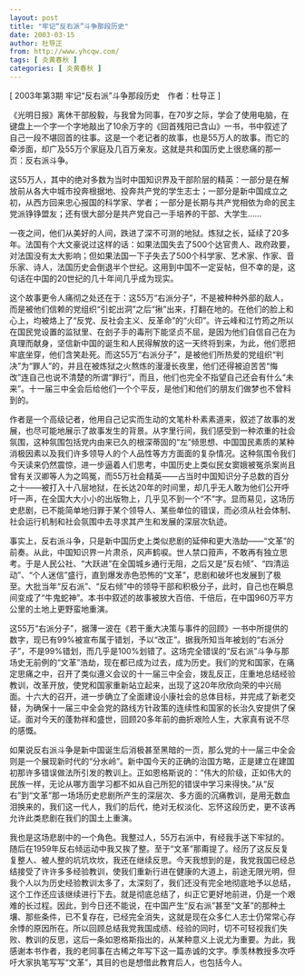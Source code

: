 ```yaml
---
layout: post
title: "牢记“反右派”斗争那段历史"
date: 2003-03-15
author: 杜导正
from: http://www.yhcqw.com/
tags: [ 炎黄春秋 ]
categories: [ 炎黄春秋 ]
---
```



[ 2003年第3期 牢记“反右派”斗争那段历史　作者：杜导正 ]


《光明日报》离休干部殷毅，与我曾为同事，在70岁之际，学会了使用电脑，在键盘上一个字一个字地敲出了10余万字的《回首残阳已含山》一书，书中叙述了自己一段不堪回首的往事。这是一个老记者的故事，也是55万人的故事。而它的牵涉面，却广及55万个家庭及几百万亲友。这就是共和国历史上很悲痛的那一页：反右派斗争。


这55万人，其中的绝对多数为当时中国知识界及干部阶层的精英：一部分是在解放前从各大中城市投奔根据地、投奔共产党的学生志士；一部分是新中国成立之初，从西方回来忠心报国的科学家、学者；一部分是长期与共产党相依为命的民主党派铮铮盟友；还有很大部分是共产党自己一手培养的干部、大学生……


一夜之间，他们从美好的人间，跌进了深不可测的地狱。炼狱之长，延续了20多年。法国有个大文豪说过这样的话：如果法国失去了500个达官贵人、政府政要，对法国没有太大影响；但如果法国一下子失去了500个科学家、艺术家、作家、音乐家、诗人，法国历史会倒退半个世纪。这用到中国不一定妥帖，但不幸的是，这句话在中国的20世纪的几十年间几乎成为现实。


这个故事更令人痛彻之处还在于：这55万“右派分子”，不是被种种外部的敌人，而是被他们信赖的党组织“引蛇出洞”之后“揪”出来，打翻在地的。在他们的脸上和心上，均被烙上了“反党、反社会主义、反革命”的“火印”。许云峰和江竹筠之所以在国民党设置的监狱里、在刽子手的毒刑下能坚贞不屈，是因为他们自信自己在为真理而献身，坚信新中国的诞生和人民得解放的这一天终将到来，为此，他们愿把牢底坐穿，他们含笑赴死。而这55万“右派分子”，是被他们所热爱的党组织“判决”为“罪人”的，并且在被炼狱之火熬炼的漫漫长夜里，他们还得被迫苦苦“悔改”连自己也说不清楚的所谓“罪行”，而且，他们也完全不指望自己还会有什么“未来”。十一届三中全会后给他们一个个平反，是他们和他们的朋友们做梦也不曾料到的。


作者是一个高级记者，他用自己记实而生动的文笔朴朴素素道来，叙述了故事的发展，也尽可能地展示了故事发生的背景。从字里行间，我们感受到一种浓重的社会氛围，这种氛围包括党内由来已久的根深蒂固的“左”倾思想、中国国民素质的某种消极因素以及我们许多领导人的个人品性等方方面面的复杂情况。这种氛围令我们今天读来仍然震惊，进一步逼着人们思考，中国历史上类似民女窦娥被冤杀案尚且曾有关汉卿等人为之鸣冤，而55万社会精英——占当时中国知识分子总数的百分之十——被打入十八层地狱，在长达20年的时间里，却几乎无人敢为他们公开呼吁一声，在全国大大小小的出版物上，几乎见不到一个“不”字。显而易见，这场历史悲剧，已不能简单地归罪于某个领导人、某些单位的错误，而必须从社会体制、社会运行机制和社会氛围中去寻求其产生和发展的深层次轨迹。


事实上，反右派斗争，只是新中国历史上类似悲剧的延伸和更大浩劫——“文革”的前奏。从此，中国知识界一片肃杀，风声鹤唳。世人禁口箝声，不敢再有独立思考。于是人民公社、“大跃进”在全国城乡通行无阻，之后又是“反右倾”、“四清运动”、“个人迷信”盛行，直到爆发赤色恐怖的“文革”，悲剧和破坏也发展到了极至。大批当年“反右派”、“反右倾”中的领导干部和积极分子，此时，自己也在瞬息间变成了“牛鬼蛇神”。本书中叙述的故事被放大百倍、千倍后，在中国960万平方公里的土地上更野蛮地重演。


这55万“右派分子”，据薄一波在《若干重大决策与事件的回顾》一书中所提供的数字，现已有99%被宣布属于错划，予以“改正”。据我所知当年被划的“右派分子”，不是99%错划，而几乎是100%划错了。这场完全错误的“反右派”斗争与那场史无前例的“文革”浩劫，现在都已成为过去，成为历史。我们的党和国家，在痛定思痛之中，召开了类似遵义会议的十一届三中全会，拨乱反正，庄重地总结经验教训，改革开放，使党和国家重新站立起来，出现了这20年欣欣向荣的中兴局面。十六大的召开，进一步确立了全面建设小康社会的总体目标，并完成了新老交替，为确保十一届三中全会党的路线方针政策的连续性和国家的长治久安提供了保证。面对今天的蓬勃祥和盛世，回顾20多年前的曲折艰险人生，大家真有说不尽的感慨。


如果说反右派斗争是新中国诞生后消极甚至黑暗的一页，那么党的十一届三中全会则是一个展现新时代的“分水岭”。新中国今天的正确的治国方略，正是建立在建国初那许多错误做法所引发的教训上。正如恩格斯说的：“伟大的阶级，正如伟大的民族一样，无论从哪方面学习都不如从自己所犯的错误中学习来得快。”从“反右”到“文革”那一场场历史悲剧所产生的深层次、多方面的沉痛教训，是用无数血泪换来的，我们这一代人，我们的后代，绝对无权淡化、忘怀这段历史，更不该再允许此类悲剧在我们的国土上重演。


我也是这场悲剧中的一个角色。我整过人，55万右派中，有经我手送下牢狱的。随后在1959年反右倾运动中我又挨了整。至于“文革”那甭提了。经历了这反反复复整人、被人整的坑坑坎坎，我还在继续反思。今天我想到的是，我党我国已经总结接受了许许多多经验教训，使我们重新行进在健康的大道上，前途无限光明，但我个人以为历史经验教训太多了，太深刻了，我们还没有完全地彻底地予以总结，这个工作还应该继续进行下去。就是彻底总结了，纠正它更好地前进，仍是一个艰难的长过程。因此，到今日还不能说，在中国产生“反右派”甚至“文革”的那种土壤、那些条件，已不复存在，已经完全消失，这就是现在众多仁人志士仍常常心存余悸的原因所在。所以回顾总结我党我国成绩、经验的同时，切不可轻视我们失败、教训的反思，这后一条如恩格斯指出的，从某种意义上说尤为重要。为此，我感谢本书作者，我的老同事在古稀之年写下这一篇赤诚的文字。季羡林教授多次呼吁大家执笔写写“文革”，其目的也是想借此教育后人，也包括今人。


